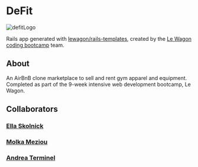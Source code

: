 # DeFit

![defitLogo](https://user-images.githubusercontent.com/95581033/158584906-82064242-6c47-48e9-8a6d-c365076b923f.png)

Rails app generated with [lewagon/rails-templates](https://github.com/lewagon/rails-templates), created by the [Le Wagon coding bootcamp](https://www.lewagon.com) team.

## About

An AirBnB clone marketplace to sell and rent gym apparel and equipment. Completed as part of the 9-week intensive web development bootcamp, Le Wagon.

## Collaborators 

### [Ella Skolnick](https://github.com/ellaskolnick)

### [Molka Meziou](https://github.com/Molka1)

### [Andrea Terminel](https://github.com/AAATL)

